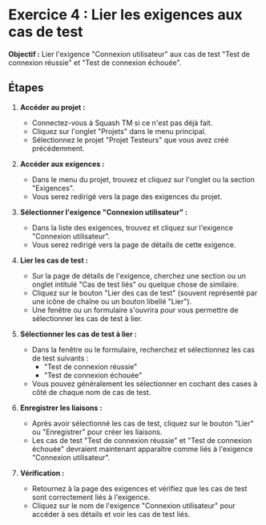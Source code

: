 # Exercice 4 : Lier les exigences aux cas de test

**Objectif :**
Lier l'exigence "Connexion utilisateur" aux cas de test "Test de connexion réussie" et "Test de connexion échouée".

## Étapes

1. **Accéder au projet :**
   - Connectez-vous à Squash TM si ce n'est pas déjà fait.
   - Cliquez sur l'onglet "Projets" dans le menu principal.
   - Sélectionnez le projet "Projet Testeurs" que vous avez créé précédemment.

2. **Accéder aux exigences :**
   - Dans le menu du projet, trouvez et cliquez sur l'onglet ou la section "Exigences".
   - Vous serez redirigé vers la page des exigences du projet.

3. **Sélectionner l'exigence "Connexion utilisateur" :**
   - Dans la liste des exigences, trouvez et cliquez sur l'exigence "Connexion utilisateur".
   - Vous serez redirigé vers la page de détails de cette exigence.

4. **Lier les cas de test :**
   - Sur la page de détails de l'exigence, cherchez une section ou un onglet intitulé "Cas de test liés" ou quelque chose de similaire.
   - Cliquez sur le bouton "Lier des cas de test" (souvent représenté par une icône de chaîne ou un bouton libellé "Lier").
   - Une fenêtre ou un formulaire s'ouvrira pour vous permettre de sélectionner les cas de test à lier.

5. **Sélectionner les cas de test à lier :**
   - Dans la fenêtre ou le formulaire, recherchez et sélectionnez les cas de test suivants :
     - "Test de connexion réussie"
     - "Test de connexion échouée"
   - Vous pouvez généralement les sélectionner en cochant des cases à côté de chaque nom de cas de test.

6. **Enregistrer les liaisons :**
   - Après avoir sélectionné les cas de test, cliquez sur le bouton "Lier" ou "Enregistrer" pour créer les liaisons.
   - Les cas de test "Test de connexion réussie" et "Test de connexion échouée" devraient maintenant apparaître comme liés à l'exigence "Connexion utilisateur".

7. **Vérification :**
   - Retournez à la page des exigences et vérifiez que les cas de test sont correctement liés à l'exigence.
   - Cliquez sur le nom de l'exigence "Connexion utilisateur" pour accéder à ses détails et voir les cas de test liés.
